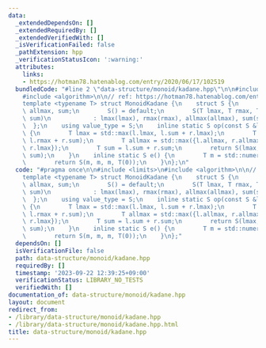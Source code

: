 ```yaml
---
data:
  _extendedDependsOn: []
  _extendedRequiredBy: []
  _extendedVerifiedWith: []
  _isVerificationFailed: false
  _pathExtension: hpp
  _verificationStatusIcon: ':warning:'
  attributes:
    links:
    - https://hotman78.hatenablog.com/entry/2020/06/17/102519
  bundledCode: "#line 2 \"data-structure/monoid/kadane.hpp\"\n\n#include <limits>\n\
    #include <algorithm>\n\n// ref: https://hotman78.hatenablog.com/entry/2020/06/17/102519\n\
    template <typename T> struct MonoidKadane {\n    struct S {\n        T lmax, rmax,\
    \ allmax, sum;\n        S() = default;\n        S(T lmax, T rmax, T allmax, T\
    \ sum)\n            : lmax(lmax), rmax(rmax), allmax(allmax), sum(sum) {}\n  \
    \  };\n    using value_type = S;\n    inline static S op(const S &l, const S &r)\
    \ {\n        T lmax = std::max(l.lmax, l.sum + r.lmax);\n        T rmax = std::max(r.rmax,\
    \ l.rmax + r.sum);\n        T allmax = std::max({l.allmax, r.allmax, l.rmax +\
    \ r.lmax});\n        T sum = l.sum + r.sum;\n        return S(lmax, rmax, allmax,\
    \ sum);\n    }\n    inline static S e() {\n        T m = std::numeric_limits<T>::min();\n\
    \        return S(m, m, m, T(0));\n    }\n};\n"
  code: "#pragma once\n\n#include <limits>\n#include <algorithm>\n\n// ref: https://hotman78.hatenablog.com/entry/2020/06/17/102519\n\
    template <typename T> struct MonoidKadane {\n    struct S {\n        T lmax, rmax,\
    \ allmax, sum;\n        S() = default;\n        S(T lmax, T rmax, T allmax, T\
    \ sum)\n            : lmax(lmax), rmax(rmax), allmax(allmax), sum(sum) {}\n  \
    \  };\n    using value_type = S;\n    inline static S op(const S &l, const S &r)\
    \ {\n        T lmax = std::max(l.lmax, l.sum + r.lmax);\n        T rmax = std::max(r.rmax,\
    \ l.rmax + r.sum);\n        T allmax = std::max({l.allmax, r.allmax, l.rmax +\
    \ r.lmax});\n        T sum = l.sum + r.sum;\n        return S(lmax, rmax, allmax,\
    \ sum);\n    }\n    inline static S e() {\n        T m = std::numeric_limits<T>::min();\n\
    \        return S(m, m, m, T(0));\n    }\n};"
  dependsOn: []
  isVerificationFile: false
  path: data-structure/monoid/kadane.hpp
  requiredBy: []
  timestamp: '2023-09-22 12:39:25+09:00'
  verificationStatus: LIBRARY_NO_TESTS
  verifiedWith: []
documentation_of: data-structure/monoid/kadane.hpp
layout: document
redirect_from:
- /library/data-structure/monoid/kadane.hpp
- /library/data-structure/monoid/kadane.hpp.html
title: data-structure/monoid/kadane.hpp
---
```

